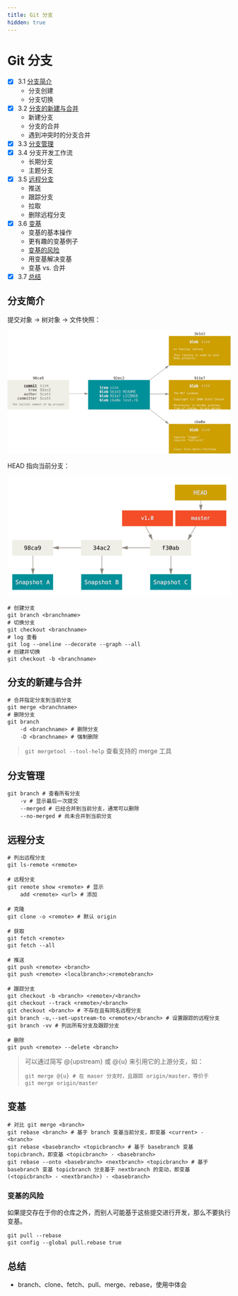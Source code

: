 ```yaml
---
title: Git 分支
hidden: true
---
```


# Git 分支
- [x] 3.1 [分支简介](#分支简介)
  - 分支创建
  - 分支切换
- [x] 3.2 [分支的新建与合并](#分支的新建与合并)
  - 新建分支
  - 分支的合并
  - 遇到冲突时的分支合并
- [x] 3.3 [分支管理](#分支管理)
- [x] 3.4 分支开发工作流
  - 长期分支
  - 主题分支
- [x] 3.5 [远程分支](#远程分支)
  - 推送
  - 跟踪分支
  - 拉取
  - 删除远程分支
- [x] 3.6 [变基](#变基)
  - 变基的基本操作
  - 更有趣的变基例子
  - [变基的风险](#变基的风险)
  - 用变基解决变基
  - 变基 vs. 合并
- [x] 3.7 [总结](#总结)

## 分支简介

提交对象 -> 树对象 -> 文件快照：

![首次提交对象及其树结构](assets/commit-and-tree.png)

HEAD 指向当前分支：

![分支及其提交历史。](assets/branch-and-history.png)

```shell
# 创建分支
git branch <branchname>
# 切换分支
git checkout <branchname>
# log 查看
git log --oneline --decorate --graph --all
# 创建并切换
git checkout -b <branchname>
```

## 分支的新建与合并

```shell
# 合并指定分支到当前分支
git merge <branchname>
# 删除分支
git branch
	-d <branchname> # 删除分支
	-D <branchname> # 强制删除
```

> `git mergetool --tool-help` 查看支持的 merge 工具

## 分支管理

```shell
git branch # 查看所有分支
	-v # 显示最后一次提交
	--merged # 已经合并到当前分支，通常可以删除
	--no-merged # 尚未合并到当前分支
```

## 远程分支

```shell
# 列出远程分支
git ls-remote <remote>

# 远程分支
git remote show <remote> # 显示
	add <remote> <url> # 添加

# 克隆
git clone -o <remote> # 默认 origin

# 获取
git fetch <remote>
git fetch --all

# 推送
git push <remote> <branch>
git push <remote> <localbranch>:<remotebranch>

# 跟踪分支
git checkout -b <branch> <remote>/<branch>
git checkout --track <remote>/<branch>
git checkout <branch> # 不存在且有同名远程分支
git branch -u,--set-upstream-to <remote>/<branch> # 设置跟踪的远程分支
git branch -vv # 列出所有分支及跟踪分支

# 删除
git push <remote> --delete <branch>
```

> 可以通过简写 @{upstream} 或 @{u} 来引用它的上游分支，如：
>
> ```shell
> git merge @{u} # 在 maser 分支时，且跟踪 origin/master，等价于
> git merge origin/master
> ```

## 变基

```shell
# 对比 git merge <branch>
git rebase <branch> # 基于 branch 变基当前分支，即变基 <current> - <branch>
git rebase <basebranch> <topicbranch> # 基于 basebranch 变基 topicbranch，即变基 <topicbranch> - <basebranch>
git rebase --onto <basebranch> <nextbranch> <topicbranch> # 基于 basebranch 变基 topicbranch 分支基于 nextbranch 的变动，即变基 (<topicbranch> - <nextbranch>) - <basebranch>
```

### 变基的风险

如果提交存在于你的仓库之外，而别人可能基于这些提交进行开发，那么不要执行变基。

```shell
git pull --rebase
git config --global pull.rebase true
```

## 总结

- branch、clone、fetch、pull、merge、rebase，使用中体会

